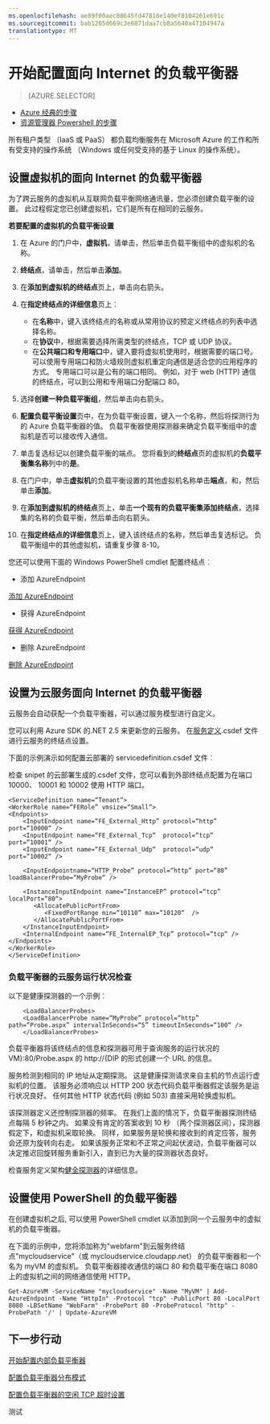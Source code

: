 ```yaml
---
ms.openlocfilehash: ae89f00aec88645fd47818e140ef8104261e691c
ms.sourcegitcommit: bab1265d669c3e6871daa7cb8a5640a47104947a
translationtype: MT
---
```


<properties
   pageTitle="开始面向 Internet 的负载平衡器配置 |Microsoft Azure"
   description="设置第一个面向 Internet 的负载平衡器为您的虚拟机或云服务。 "
   services="load-balancer"
   documentationCenter="na"
   authors="joaoma"
   manager="adinah"
   editor="tysonn" />
<tags
   ms.service="load-balancer"
   ms.devlang="na"
   ms.topic="hero-article"
   ms.tgt_pltfrm="na"
   ms.workload="infrastructure-services"
   ms.date="08/12/2015"
   ms.author="joaoma" />

# 开始配置面向 Internet 的负载平衡器

> [AZURE.SELECTOR]
- [Azure 经典的步骤](load-balancer-internet-getstarted.md)
- [资源管理器 Powershell 的步骤](load-balancer-arm-powershell.md)

所有租户类型 （IaaS 或 PaaS） 都负载均衡服务在 Microsoft Azure 的工作和所有受支持的操作系统 （Windows 或任何受支持的基于 Linux 的操作系统）。


## 设置虚拟机的面向 Internet 的负载平衡器

为了跨云服务的虚拟机从互联网负载平衡网络通讯量，您必须创建负载平衡的设置。 此过程假定您已创建虚拟机，它们是所有在相同的云服务。

**若要配置的虚拟机的负载平衡设置**

1. 在 Azure 的门户中，**虚拟机**，请单击，然后单击负载平衡组中的虚拟机的名称。
2.  **终结点**，请单击，然后单击**添加**。

4.  在**添加到虚拟机的终结点**页上，单击向右箭头。

4.  在**指定终结点的详细信息**页上︰
    - 在**名称**中，键入该终结点的名称或从常用协议的预定义终结点的列表中选择名称。
    -  在**协议**中，根据需要选择所需类型的终结点，TCP 或 UDP 协议。
    -  在**公共端口和专用端口**中，键入要将虚拟机使用时，根据需要的端口号。 可以使用专用端口和防火墙规则虚拟机重定向通信是适合您的应用程序的方式。 专用端口可以是公有的端口相同。 例如，对于 web (HTTP) 通信的终结点，可以到公用和专用端口分配端口 80。

5.  选择**创建一种负载平衡组**，然后单击向右箭头。

6.  **配置负载平衡设置**页中，在为负载平衡设置，键入一个名称，然后将探测行为的 Azure 负载平衡器的值。
负载平衡器使用探测器来确定负载平衡组中的虚拟机是否可以接收传入通信。

7.  单击复选标记以创建负载平衡的端点。 您将看到的**终结点**页的虚拟机的**负载平衡集名称**列中的**是**。

8.  在门户中，单击**虚拟机**的负载平衡设置的其他虚拟机名称单击**端点**，和，然后单击**添加**。

9.  在**添加到虚拟机的终结点**页上，单击**一个现有的负载平衡集添加终结点**，选择集的名称的负载平衡，然后单击向右箭头。

10. 在**指定终结点的详细信息**页上，键入该终结点的名称，然后单击复选标记。
负载平衡组中的其他虚拟机，请重复步骤 8-10。

您还可以使用下面的 Windows PowerShell cmdlet 配置终结点︰

- 添加 AzureEndpoint

[添加 AzureEndpoint](https://msdn.microsoft.com/library/windowsazure/dn495300)

- 获得 AzureEndpoint

[获得 AzureEndpoint](https://msdn.microsoft.com/library/windowsazure/dn495158)

- 删除 AzureEndpoint

[删除 AzureEndpoint](https://msdn.microsoft.com/library/windowsazure/dn495161)


## 设置为云服务面向 Internet 的负载平衡器


云服务会自动获配一个负载平衡器，可以通过服务模型进行自定义。

您可以利用 Azure SDK 的.NET 2.5 来更新您的云服务。 在[服务定义](https://msdn.microsoft.com/library/azure/gg557553.aspx).csdef 文件进行云服务的终结点设置。

下面的示例演示如何配置云部署的 servicedefinition.csdef 文件︰

检查 snipet 的云部署生成的.csdef 文件，您可以看到外部终结点配置为在端口 10000、 10001 和 10002 使用 HTTP 端口。


    <ServiceDefinition name=“Tenant“>
    <WorkerRole name=“FERole” vmsize=“Small“>
    <Endpoints>
        <InputEndpoint name=“FE_External_Http” protocol=“http” port=“10000“ />
        <InputEndpoint name=“FE_External_Tcp“  protocol=“tcp“  port=“10001“ />
        <InputEndpoint name=“FE_External_Udp“  protocol=“udp“  port=“10002“ />

        <InputEndpointname=“HTTP_Probe” protocol=“http” port=“80” loadBalancerProbe=“MyProbe“ />

        <InstanceInputEndpoint name=“InstanceEP” protocol=“tcp” localPort=“80“>
           <AllocatePublicPortFrom>
              <FixedPortRange min=“10110” max=“10120“  />
           </AllocatePublicPortFrom>
        </InstanceInputEndpoint>
        <InternalEndpoint name=“FE_InternalEP_Tcp” protocol=“tcp“ />
    </Endpoints>
    </WorkerRole>
    </ServiceDefinition>




### 负载平衡器的云服务运行状况检查


以下是健康探测器的一个示例︰

        <LoadBalancerProbes>
        <LoadBalancerProbe name=“MyProbe” protocol=“http” path=“Probe.aspx” intervalInSeconds=“5” timeoutInSeconds=“100“ />
        </LoadBalancerProbes>

负载平衡器将该终结点的信息和探测器可用于查询服务的运行状况的 VM}:80/Probe.aspx 的 http://{DIP 的形式创建一个 URL 的信息。

服务检测到相同的 IP 地址从定期探测。 这是健康探测请求来自主机的节点运行虚拟机的位置。
该服务必须响应以 HTTP 200 状态代码负载平衡器假定该服务是运行状况良好。 任何其他 HTTP 状态代码 (例如 503) 直接采用轮换虚拟机。

该探测器定义还控制探测器的频率。 在我们上面的情况下，负载平衡器探测终结点每隔 5 秒钟之内。 如果没有肯定的答案收到 10 秒 （两个探测器区间），探测器假定下，和虚拟机采取轮换。 同样，如果服务是轮换和接收到的肯定应答，服务会还原为旋转向右走。 如果该服务正常和不正常之间起伏波动，负载平衡器可以决定推迟回旋转服务重新引入，直到已为大量的探测器状态良好。

检查服务定义架构[健全探测器](https://msdn.microsoft.com/library/azure/jj151530.aspx)的详细信息。

## 设置使用 PowerShell 的负载平衡器

在创建虚拟机之后, 可以使用 PowerShell cmdlet 以添加到同一个云服务中的虚拟机的负载平衡器。

在下面的示例中，您将添加称为"webfarm"到云服务终结点"mycloudservice"（或 mycloudservice.cloudapp.net） 的负载平衡器和一个名为 myVM 的虚拟机。 负载平衡器接收通信的端口 80 和负载平衡在端口 8080 上的虚拟机之间的网络通信使用 HTTP。

    Get-AzureVM -ServiceName "mycloudservice" -Name "MyVM" | Add-AzureEndpoint -Name "HttpIn" -Protocol "tcp" -PublicPort 80 -LocalPort 8080 -LBSetName "WebFarm" -ProbePort 80 -ProbeProtocol "http" -ProbePath '/' | Update-AzureVM


## 下一步行动

[开始配置内部负载平衡器](load-balancer-internal-getstarted.md)

[配置负载平衡器分布模式](load-balancer-distribution-mode.md)

[配置负载平衡器的空闲 TCP 超时设置](load-balancer-tcp-idle-timeout.md)

测试
